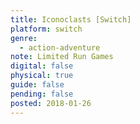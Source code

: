```yaml
---
title: Iconoclasts [Switch]
platform: switch
genre:
  - action-adventure
note: Limited Run Games
digital: false
physical: true
guide: false
pending: false
posted: 2018-01-26
---
```

